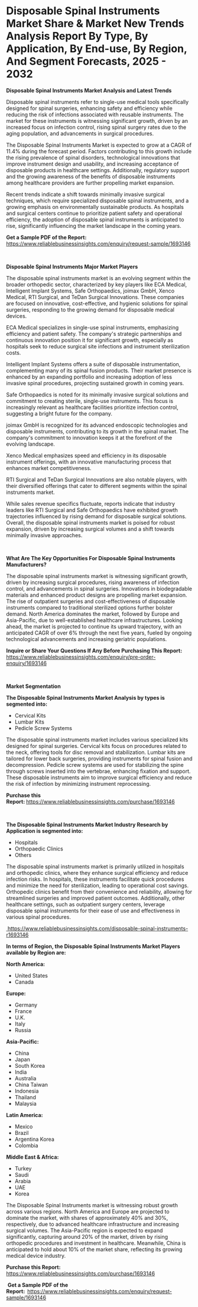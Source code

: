 <p><h1>Disposable Spinal Instruments Market Share & Market New Trends Analysis Report By Type, By Application, By End-use, By Region, And Segment Forecasts, 2025 - 2032</h1></p><p><strong>Disposable Spinal Instruments Market Analysis and Latest Trends</strong></p>
<p><p>Disposable spinal instruments refer to single-use medical tools specifically designed for spinal surgeries, enhancing safety and efficiency while reducing the risk of infections associated with reusable instruments. The market for these instruments is witnessing significant growth, driven by an increased focus on infection control, rising spinal surgery rates due to the aging population, and advancements in surgical procedures.</p><p>The Disposable Spinal Instruments Market is expected to grow at a CAGR of 11.4% during the forecast period. Factors contributing to this growth include the rising prevalence of spinal disorders, technological innovations that improve instrument design and usability, and increasing acceptance of disposable products in healthcare settings. Additionally, regulatory support and the growing awareness of the benefits of disposable instruments among healthcare providers are further propelling market expansion.</p><p>Recent trends indicate a shift towards minimally invasive surgical techniques, which require specialized disposable spinal instruments, and a growing emphasis on environmentally sustainable products. As hospitals and surgical centers continue to prioritize patient safety and operational efficiency, the adoption of disposable spinal instruments is anticipated to rise, significantly influencing the market landscape in the coming years.</p></p>
<p><strong>Get a Sample PDF of the Report:&nbsp;</strong> <a href="https://www.reliablebusinessinsights.com/enquiry/request-sample/1693146?utm_campaign=3439&utm_medium=2&utm_source=Github&utm_content=ia&utm_term=13042025&utm_id=disposable-spinal-instruments">https://www.reliablebusinessinsights.com/enquiry/request-sample/1693146</a></p>
<p>&nbsp;</p>
<p><strong>Disposable Spinal Instruments Major Market Players</strong></p>
<p><p>The disposable spinal instruments market is an evolving segment within the broader orthopedic sector, characterized by key players like ECA Medical, Intelligent Implant Systems, Safe Orthopaedics, joimax GmbH, Xenco Medical, RTI Surgical, and TeDan Surgical Innovations. These companies are focused on innovative, cost-effective, and hygienic solutions for spinal surgeries, responding to the growing demand for disposable medical devices.</p><p>ECA Medical specializes in single-use spinal instruments, emphasizing efficiency and patient safety. The company's strategic partnerships and continuous innovation position it for significant growth, especially as hospitals seek to reduce surgical site infections and instrument sterilization costs.</p><p>Intelligent Implant Systems offers a suite of disposable instrumentation, complementing many of its spinal fusion products. Their market presence is enhanced by an expanding portfolio and increasing adoption of less invasive spinal procedures, projecting sustained growth in coming years.</p><p>Safe Orthopaedics is noted for its minimally invasive surgical solutions and commitment to creating sterile, single-use instruments. This focus is increasingly relevant as healthcare facilities prioritize infection control, suggesting a bright future for the company.</p><p>joimax GmbH is recognized for its advanced endoscopic technologies and disposable instruments, contributing to its growth in the spinal market. The company's commitment to innovation keeps it at the forefront of the evolving landscape.</p><p>Xenco Medical emphasizes speed and efficiency in its disposable instrument offerings, with an innovative manufacturing process that enhances market competitiveness.</p><p>RTI Surgical and TeDan Surgical Innovations are also notable players, with their diversified offerings that cater to different segments within the spinal instruments market.</p><p>While sales revenue specifics fluctuate, reports indicate that industry leaders like RTI Surgical and Safe Orthopaedics have exhibited growth trajectories influenced by rising demand for disposable surgical solutions. Overall, the disposable spinal instruments market is poised for robust expansion, driven by increasing surgical volumes and a shift towards minimally invasive approaches.</p></p>
<p>&nbsp;</p>
<p><strong>What Are The Key Opportunities For Disposable Spinal Instruments Manufacturers?</strong></p>
<p><p>The disposable spinal instruments market is witnessing significant growth, driven by increasing surgical procedures, rising awareness of infection control, and advancements in spinal surgeries. Innovations in biodegradable materials and enhanced product designs are propelling market expansion. The rise of outpatient surgeries and cost-effectiveness of disposable instruments compared to traditional sterilized options further bolster demand. North America dominates the market, followed by Europe and Asia-Pacific, due to well-established healthcare infrastructures. Looking ahead, the market is projected to continue its upward trajectory, with an anticipated CAGR of over 6% through the next five years, fueled by ongoing technological advancements and increasing geriatric populations.</p></p>
<p><strong>Inquire or Share Your Questions If Any Before Purchasing This Report:</strong> <a href="https://www.reliablebusinessinsights.com/enquiry/pre-order-enquiry/1693146?utm_campaign=3439&utm_medium=2&utm_source=Github&utm_content=ia&utm_term=13042025&utm_id=disposable-spinal-instruments">https://www.reliablebusinessinsights.com/enquiry/pre-order-enquiry/1693146</a></p>
<p>&nbsp;</p>
<p><strong>Market Segmentation</strong></p>
<p><strong>The Disposable Spinal Instruments Market Analysis by types is segmented into:</strong></p>
<p><ul><li>Cervical Kits</li><li>Lumbar Kits</li><li>Pedicle Screw Systems</li></ul></p>
<p><p>The disposable spinal instruments market includes various specialized kits designed for spinal surgeries. Cervical kits focus on procedures related to the neck, offering tools for disc removal and stabilization. Lumbar kits are tailored for lower back surgeries, providing instruments for spinal fusion and decompression. Pedicle screw systems are used for stabilizing the spine through screws inserted into the vertebrae, enhancing fixation and support. These disposable instruments aim to improve surgical efficiency and reduce the risk of infection by minimizing instrument reprocessing.</p></p>
<p><strong>Purchase this Report:&nbsp;</strong><a href="https://www.reliablebusinessinsights.com/purchase/1693146?utm_campaign=3439&utm_medium=2&utm_source=Github&utm_content=ia&utm_term=13042025&utm_id=disposable-spinal-instruments">https://www.reliablebusinessinsights.com/purchase/1693146</a></p>
<p>&nbsp;</p>
<p><strong>The Disposable Spinal Instruments Market Industry Research by Application is segmented into:</strong></p>
<p><ul><li>Hospitals</li><li>Orthopaedic Clinics</li><li>Others</li></ul></p>
<p><p>The disposable spinal instruments market is primarily utilized in hospitals and orthopedic clinics, where they enhance surgical efficiency and reduce infection risks. In hospitals, these instruments facilitate quick procedures and minimize the need for sterilization, leading to operational cost savings. Orthopedic clinics benefit from their convenience and reliability, allowing for streamlined surgeries and improved patient outcomes. Additionally, other healthcare settings, such as outpatient surgery centers, leverage disposable spinal instruments for their ease of use and effectiveness in various spinal procedures.</p></p>
<p><a href="https://www.reliablebusinessinsights.com/disposable-spinal-instruments-r1693146?utm_campaign=3439&utm_medium=2&utm_source=Github&utm_content=ia&utm_term=13042025&utm_id=disposable-spinal-instruments">&nbsp;https://www.reliablebusinessinsights.com/disposable-spinal-instruments-r1693146</a></p>
<p><strong>In terms of Region, the Disposable Spinal Instruments Market Players available by Region are:</strong></p>
<p>
    <p> <strong> North America: </strong>
        <ul>
            <li>United States</li>
            <li>Canada</li>
        </ul>
        </p> 
    <p> <strong> Europe: </strong>
        <ul>
            <li>Germany</li>
            <li>France</li>
            <li>U.K.</li>
            <li>Italy</li>
            <li>Russia</li>
        </ul>
        </p> 
    <p> <strong> Asia-Pacific: </strong>
        <ul>
            <li>China</li>
            <li>Japan</li>
            <li>South Korea</li>
            <li>India</li>
            <li>Australia</li>
            <li>China Taiwan</li>
            <li>Indonesia</li>
            <li>Thailand</li>
            <li>Malaysia</li>
        </ul>
        </p> 
    <p> <strong> Latin America: </strong>
        <ul>
            <li>Mexico</li>
            <li>Brazil</li>
            <li>Argentina Korea</li>
            <li>Colombia</li>
        </ul>
        </p> 
    <p> <strong> Middle East & Africa: </strong>
        <ul>
            <li>Turkey</li>
            <li>Saudi</li>
            <li>Arabia</li>
            <li>UAE</li>
            <li>Korea</li>
        </ul>
    </p>
    </p>
<p><p>The Disposable Spinal Instruments market is witnessing robust growth across various regions. North America and Europe are projected to dominate the market, with shares of approximately 40% and 30%, respectively, due to advanced healthcare infrastructure and increasing surgical volumes. The Asia-Pacific region is expected to expand significantly, capturing around 20% of the market, driven by rising orthopedic procedures and investment in healthcare. Meanwhile, China is anticipated to hold about 10% of the market share, reflecting its growing medical device industry.</p></p>
<p><strong>Purchase this Report: </strong><a href="https://www.reliablebusinessinsights.com/purchase/1693146?utm_campaign=3439&utm_medium=2&utm_source=Github&utm_content=ia&utm_term=13042025&utm_id=disposable-spinal-instruments">https://www.reliablebusinessinsights.com/purchase/1693146</a></p>
<p>&nbsp;<strong>Get a Sample PDF of the Report:&nbsp;&nbsp;</strong><a href="https://www.reliablebusinessinsights.com/enquiry/request-sample/1693146?utm_campaign=3439&utm_medium=2&utm_source=Github&utm_content=ia&utm_term=13042025&utm_id=disposable-spinal-instruments">https://www.reliablebusinessinsights.com/enquiry/request-sample/1693146</a></p>
<p><strong></strong></p>
<p><p></p><p></p><p></p></p>
